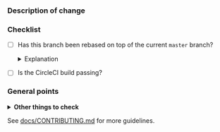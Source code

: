 ### Description of change

<!--
Enter a description of the changes in the PR here.
Include any context that will help reviewers understand the reason for these changes.
-->

### Checklist

* [ ] Has this branch been rebased on top of the current `master` branch?

  <details>
  <summary>Explanation</summary>
  
  The branch should not be stale or have conflicts at the time reviews are requested.
  
  </details>

* [ ] Is the CircleCI build passing?

### General points

<details>
<summary><strong>Other things to check</strong></summary><p></p>

* Make sure `fixtures/test_data.yaml` is maintained when updating models
* Consider the admin site when making changes to models
* Use select-/prefetch-related field lists in views and search apps, and update them when fields are added
* Make sure the README is updated e.g. when adding new environment variables

</details>

See [docs/CONTRIBUTING.md](https://github.com/uktrade/data-hub-api/blob/master/docs/CONTRIBUTING.md) for more guidelines.
